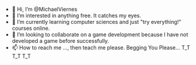 - 👋 Hi, I’m @MichaelViernes
- 👀 I’m interested in anything free. It catches my eyes.
- 🌱 I’m currently learning computer sciences and just "try everything!" courses online.
- 💞️ I’m looking to collaborate on a game development because I have not developed a game before successfully.
- 📫 How to reach me ..., then teach me please. Begging You Please... T_T T_T T_T

<!---
MichaelViernes/MichaelViernes is a ✨ special ✨ repository because its `README.md` (this file) appears on your GitHub profile.
You can click the Preview link to take a look at your changes.
--->
